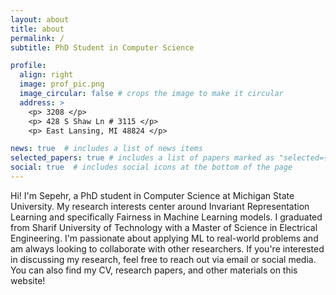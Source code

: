 ```yaml
---
layout: about
title: about
permalink: /
subtitle: PhD Student in Computer Science

profile:
  align: right
  image: prof_pic.png
  image_circular: false # crops the image to make it circular
  address: >
    <p> 3208 </p>
    <p> 428 S Shaw Ln # 3115 </p>
    <p> East Lansing, MI 48824 </p>

news: true  # includes a list of news items
selected_papers: true # includes a list of papers marked as "selected={true}"
social: true  # includes social icons at the bottom of the page
---
```


Hi! I'm Sepehr, a PhD student in Computer Science at Michigan State University. 
My research interests center around Invariant Representation Learning and specifically Fairness in Machine Learning models. I graduated from Sharif University of Technology with a Master of Science in Electrical Engineering. I'm passionate about applying ML to real-world problems and am always looking to collaborate with other researchers. If you're interested in discussing my research, feel free to reach out via email or social media. You can also find my CV, research papers, and other materials on this website!



